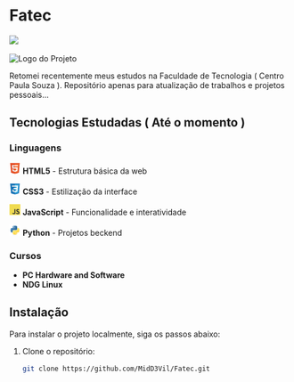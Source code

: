 # Fatec
<img src="https://github.com/MidD3Vil/Fatec/fatec-logo.png">

![Logo do Projeto](link-para-sua-imagem.png) <!-- Substitua pelo link da sua imagem/logo -->

Retomei recentemente meus estudos na Faculdade de Tecnologia ( Centro Paula Souza ).  Repositório apenas para atualização de trabalhos e projetos pessoais...

## Tecnologias Estudadas ( Até o momento )

### Linguagens
<img src="https://github.com/devicons/devicon/blob/master/icons/html5/html5-original.svg" height="20"> **HTML5** - Estrutura básica da web

<img src="https://github.com/devicons/devicon/blob/master/icons/css3/css3-original.svg" height="20"> **CSS3** - Estilização da interface

<img src="https://github.com/devicons/devicon/blob/master/icons/javascript/javascript-original.svg" height="20"> **JavaScript** - Funcionalidade e interatividade

<img src="https://github.com/devicons/devicon/blob/master/icons/python/python-original.svg" height="20"> **Python** - Projetos beckend

### Cursos
- **PC Hardware and Software**
- **NDG Linux**

## Instalação

Para instalar o projeto localmente, siga os passos abaixo:

1. Clone o repositório:
   ```bash
   git clone https://github.com/MidD3Vil/Fatec.git
